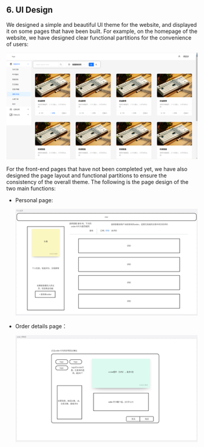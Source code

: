 ## 6. UI Design

We designed a simple and beautiful UI theme for the website, and displayed it on some pages that have been built. For example, on the homepage of the website, we have designed clear functional partitions for the convenience of users:

<img src='./主页.png'/>

For the front-end pages that have not been completed yet, we have also designed the page layout and functional partitions to ensure the consistency of the overall theme. The following is the page design of the two main functions:

- Personal page:

  <img src='./个人主页.png'/>

- Order details page：

  <img src='./order详情页.png'/>